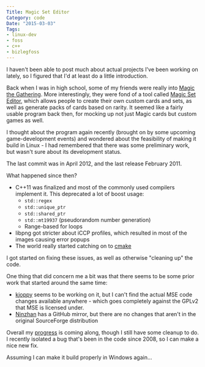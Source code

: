 ```yaml
---
Title: Magic Set Editor
Category: code
Date: "2015-03-03"
Tags:
- linux-dev
- foss
- c++
- bizlegfoss
---
```


I haven't been able to post much about actual projects I've been working on lately, so I figured that I'd at least do a little introduction.

Back when I was in high school, some of my friends were really into [Magic the Gathering][].
More interestingly, they were fond of a tool called [Magic Set Editor][], which allows people to create their own custom cards and sets, as well as generate packs of cards based on rarity.
It seemed like a fairly usable program back then, for mocking up not just Magic cards but custom games as well.

I thought about the program again recently (brought on by some upcoming game-development events) and wondered about the feasibility of making it build in Linux - I had remembered that there was some preliminary work, but wasn't sure about its development status.

The last commit was in April 2012, and the last release February 2011.

What happened since then?

- C++11 was finalized and most of the commonly used compilers implement it. This deprecated a lot of boost usage:
	- `std::regex`
	- `std::unique_ptr`
	- `std::shared_ptr`
	- `std::mt19937` (pseudorandom number generation)
	- Range-based for loops
- libpng got stricter about iCCP profiles, which resulted in most of the images causing error popups
- The world really started catching on to [cmake][]

I got started on fixing these issues, as well as otherwise "cleaning up" the code.

One thing that did concern me a bit was that there seems to be some prior work that started around the same time:

- [kjoppy][] seems to be working on it, but I can't find the actual MSE code changes available anywhere - which goes completely against the GPLv2 that MSE is licensed under.
- [Ninzhan][] has a GitHub mirror, but there are no changes that aren't in the original SourceForge distribution

Overall my [progress][MSE] is coming along, though I still have some cleanup to do. I recently isolated a bug that's been in the code since 2008, so I can make a nice new fix.

Assuming I can make it build properly in Windows again...

[Magic the Gathering]: http://magic.wizards.com/
[Magic Set Editor]: http://magicseteditor.sourceforge.net/
[cmake]: http://cmake.org
[kjoppy]: http://magicseteditor.sourceforge.net/node/7072
[Ninzhan]: http://magicseteditor.sourceforge.net/node/9319
[MSE]: http://github.com/msoucy/MagicSetEditor
